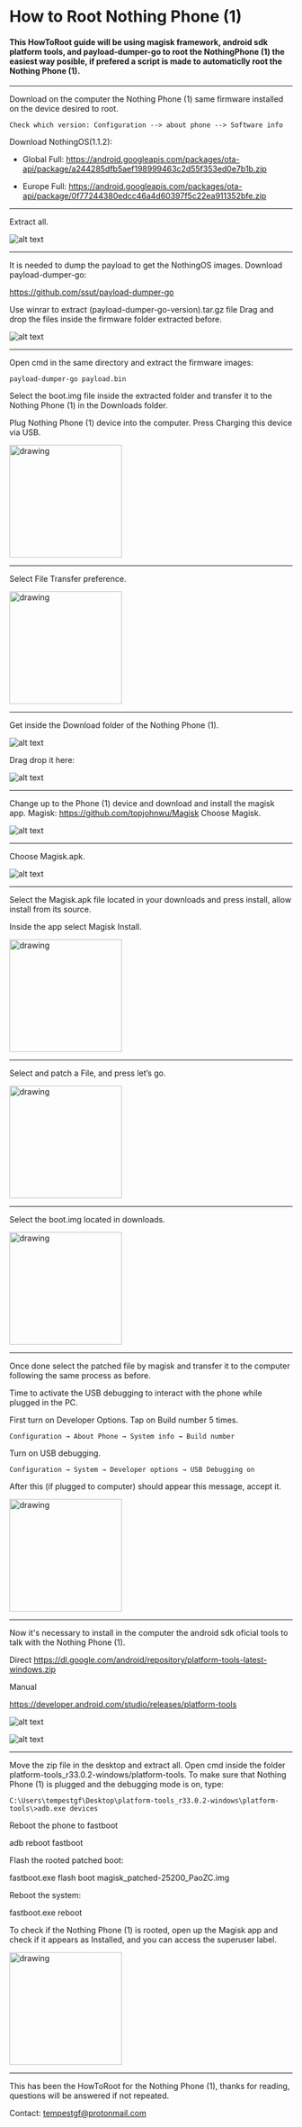 # How to Root Nothing Phone (1)

#### This HowToRoot guide will be using magisk framework, android sdk platform tools, and payload-dumper-go to root the NothingPhone (1) the easiest way posible, if prefered a script is made to automaticlly root the Nothing Phone (1).
---
Download on the computer the Nothing Phone (1) same firmware installed on the device desired to root. 

`Check which version: Configuration --> about phone --> Software info`

Download NothingOS(1.1.2):

- Global
Full: https://android.googleapis.com/packages/ota-api/package/a244285dfb5aef198999463c2d55f353ed0e7b1b.zip

- Europe
Full: https://android.googleapis.com/packages/ota-api/package/0f77244380edcc46a4d60397f5c22ea911352bfe.zip
---
Extract all.

![alt text](images/extract.png)

---
It is needed to dump the payload to get the NothingOS images.
Download payload-dumper-go:

https://github.com/ssut/payload-dumper-go

Use winrar to extract (payload-dumper-go-version).tar.gz file
Drag and drop the files inside the firmware folder extracted before.

![alt text](images/paydumpfiles.png)



---

Open cmd in the same directory and extract the firmware images:

```
payload-dumper-go payload.bin
```

Select the boot.img file inside the extracted folder and transfer it to the Nothing Phone (1) in the Downloads folder.

Plug Nothing Phone (1) device into the computer. Press Charging this device via USB.

<img src="images/Phone/notification.png" alt="drawing" width="200"/>

---

Select File Transfer preference.

<img src="images/Phone/transfer.png" alt="drawing" width="200"/>

---

Get inside the Download folder of the Nothing Phone (1).

![alt text](images/home.png)

Drag drop it here:

![alt text](images/Download.png)

---

Change up to the Phone (1) device and download and install the magisk app.
Magisk: 
https://github.com/topjohnwu/Magisk
Choose Magisk.

![alt text](images/magiskgithub.png)

---

Choose Magisk.apk.

![alt text](images/assetsmagisk.png)

---

Select the Magisk.apk file located in your downloads and press install, allow install from its source.

Inside the app select Magisk Install.

<img src="images/Phone/magisknotinstalled.png" alt="drawing" width="200"/>

---

Select and patch a File, and press let’s go.

<img src="images/Phone/patch.png" alt="drawing" width="200"/>

---

Select the boot.img located in downloads.

<img src="images/Phone/boot.png" alt="drawing" width="200"/>

---

Once done select the patched file by magisk and transfer it to the computer following the same process as before.

Time to activate the USB debugging to interact with the phone while plugged in the PC.

First turn on Developer Options. Tap on Build number 5 times.

`Configuration → About Phone → System info → Build number`

Turn on USB debugging.

`Configuration → System → Developer options → USB Debugging on`

After this (if plugged to computer) should appear this message, accept it.

<img src="images/Phone/allowdebug.png" alt="drawing" width="200"/>

---

Now it's necessary to install in the computer the android sdk oficial tools to talk with the Nothing Phone (1).

Direct
 https://dl.google.com/android/repository/platform-tools-latest-windows.zip

Manual

https://developer.android.com/studio/releases/platform-tools

![alt text](images/downloadsplatools.png)

![alt text](images/downbuttonpt.png)

---

Move the zip file in the desktop and extract all.
Open cmd inside the folder  platform-tools_r33.0.2-windows/platform-tools.
To make sure that Nothing Phone (1) is plugged and the debugging mode is on, type:
```
C:\Users\tempestgf\Desktop\platform-tools_r33.0.2-windows\platform-tools\>adb.exe devices
```

Reboot the phone to fastboot 

adb reboot fastboot

Flash the rooted patched boot:

fastboot.exe flash boot magisk_patched-25200_PaoZC.img

Reboot the system:

fastboot.exe reboot

To check if the Nothing Phone (1) is rooted, open up the Magisk app and check if it appears as Installed, and you can access the superuser label.

<img src="images/Phone/magisk.png" alt="drawing" width="200"/>

---

This has been the HowToRoot for the Nothing Phone (1), thanks for reading, questions will be answered if not repeated.

Contact: tempestgf@protonmail.com




